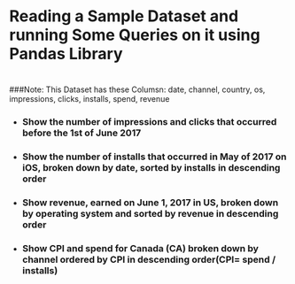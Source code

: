 # Reading a Sample Dataset and running Some Queries on it using Pandas Library
#

###Note: This Dataset has these Columsn: date, channel, country, os, impressions, clicks, installs, spend, revenue
- ### Show the number of impressions and clicks that occurred before the 1st of June 2017
- ### Show the number of installs that occurred in May of 2017 on iOS, broken down by date, sorted by installs in descending order
- ### Show revenue, earned on June 1, 2017 in US, broken down by operating system and sorted by revenue in descending order
- ### Show CPI and spend for Canada (CA) broken down by channel ordered by CPI in descending order(CPI= spend / installs)